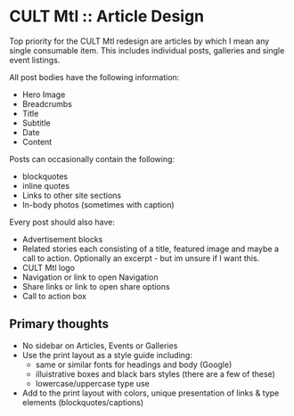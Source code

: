 # CULT Mtl :: Article Design

Top priority for the CULT Mtl redesign are articles by which I mean any single consumable item. This includes individual posts, galleries and single event listings.

All post bodies have the following information:

- Hero Image
- Breadcrumbs
- Title
- Subtitle
- Date
- Content

Posts can occasionally contain the following:

- blockquotes
- inline quotes
- Links to other site sections
- In-body photos (sometimes with caption)

Every post should also have:

- Advertisement blocks
- Related stories each consisting of a title, featured image and maybe a call to action. Optionally an excerpt - but im unsure if I want this.
- CULT Mtl logo
- Navigation or link to open Navigation
- Share links or link to open share options
- Call to action box

## Primary thoughts

- No sidebar on Articles, Events or Galleries
- Use the print layout as a style guide including:
  - same or similar fonts for headings and body (Google)
  - illuistrative boxes and black bars styles (there are a few of these)
  - lowercase/uppercase type use
- Add to the print layout with colors, unique presentation of links & type elements (blockquotes/captions)
